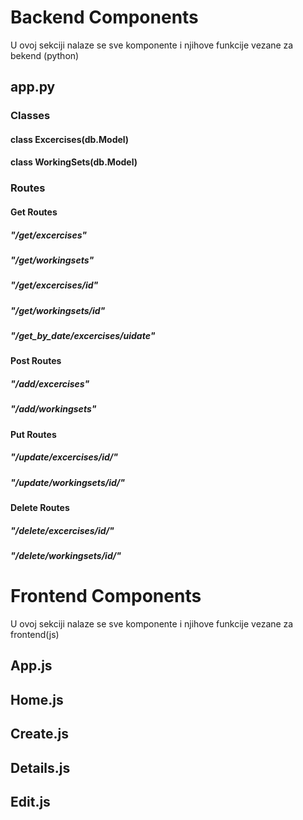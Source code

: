 # Backend Components
U ovoj sekciji nalaze se sve komponente i njihove funkcije vezane za bekend (python)
## app.py
### Classes
#### class Excercises(db.Model)
#### class WorkingSets(db.Model)

### Routes
#### Get Routes
##### "/get/excercises"
##### "/get/workingsets"
##### "/get/excercises/id"
##### "/get/workingsets/id"
##### "/get_by_date/excercises/uidate"

#### Post Routes
##### "/add/excercises" 
##### "/add/workingsets"

#### Put Routes
##### "/update/excercises/id/"
##### "/update/workingsets/id/"  

#### Delete Routes
##### "/delete/excercises/id/"
##### "/delete/workingsets/id/"

# Frontend Components
U ovoj sekciji nalaze se sve komponente i njihove funkcije vezane za frontend(js)
## App.js

## Home.js

## Create.js

## Details.js

## Edit.js
